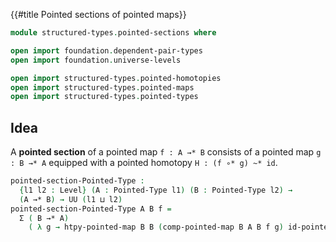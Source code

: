 {{#title  Pointed sections of pointed maps}}

```agda
module structured-types.pointed-sections where

open import foundation.dependent-pair-types
open import foundation.universe-levels

open import structured-types.pointed-homotopies
open import structured-types.pointed-maps
open import structured-types.pointed-types
```

## Idea

A **pointed section** of a pointed map `f : A →* B` consists of a pointed map `g : B →* A` equipped with a pointed homotopy `H : (f ∘* g) ~* id`.

```agda
pointed-section-Pointed-Type :
  {l1 l2 : Level} (A : Pointed-Type l1) (B : Pointed-Type l2) →
  (A →* B) → UU (l1 ⊔ l2)
pointed-section-Pointed-Type A B f =
  Σ ( B →* A)
    ( λ g → htpy-pointed-map B B (comp-pointed-map B A B f g) id-pointed-map)
```
